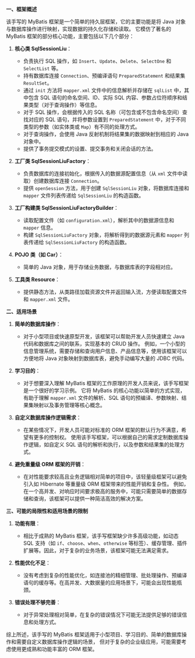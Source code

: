 
**一、框架概述**

该手写的 MyBatis 框架是一个简单的持久层框架，它的主要功能是将 Java 对象与数据库操作进行映射，实现数据的持久化存储和读取。
它模仿了著名的 MyBatis 框架的部分核心功能，主要包括以下几个部分：

1. **核心类 SqlSessionLiu**：
    - 负责执行 SQL 操作，如 `Insert`、`Update`、`Delete`、`SelectOne` 和 `SelectList` 等。
    - 持有数据库连接 `Connection`、预编译语句 `PreparedStatement` 和结果集 `ResultSet`。
    - 通过 `init` 方法将 `mapper.xml` 文件中的信息解析并存储在 `sqlList` 中，其中包含 SQL 语句的命名空间、ID、实际 SQL 内容、参数占位符顺序和结果类型（对于查询操作）等信息。
    - 对于 SQL 操作，会根据传入的 SQL 名称（可包含或不包含命名空间）查找对应的 SQL 语句，并将参数设置到 `PreparedStatement` 中，对于不同类型的参数（如实体类或 `Map`）有不同的处理方式。
    - 对于查询操作，会使用 Java 反射机制将结果集的数据映射到相应的 Java 对象中。
    - 提供了事务提交模式的设置、提交事务和关闭会话的方法。

2. **工厂类 SqlSessionLiuFactory**：
    - 负责数据库的连接初始化，根据传入的数据源配置信息（从 `xml` 文件中读取）创建数据库连接 `Connection`。
    - 提供 `openSession` 方法，用于创建 `SqlSessionLiu` 对象，将数据库连接和 `mapper` 文件列表传递给 `SqlSessionLiu` 的构造函数。

3. **工厂构建类 SqlSessionLiuFactoryBuilder**：
    - 读取配置文件（如 `configuration.xml`），解析其中的数据源信息和 `mapper` 信息。
    - 构建 `SqlSessionLiuFactory` 对象，将解析得到的数据源元素和 `mapper` 列表传递给 `SqlSessionLiuFactory` 的构造函数。

4. **POJO 类（如 Car）**：
    - 简单的 Java 对象，用于存储业务数据，与数据库表的字段相对应。

5. **工具类 Resource**：
    - 提供静态方法，从类路径加载资源文件并返回输入流，方便读取配置文件和 `mapper.xml` 文件。

**二、适用场景**


1. **简单的数据库操作**：
    - 对于小型项目或快速原型开发，该框架可以帮助开发人员快速建立 Java 代码和数据库之间的联系，实现基本的 CRUD 操作。
    例如，一个小型的信息管理系统，需要存储和查询用户信息、产品信息等，使用该框架可以方便地将 Java 对象映射到数据库表，避免手动编写大量的 JDBC 代码。

2. **学习目的**：
    - 对于想要深入理解 MyBatis 框架的工作原理的开发人员来说，该手写框架是一个很好的学习示例。
    它将 MyBatis 的核心功能以简单的方式实现，有助于理解 `mapper.xml` 文件的解析、SQL 语句的预编译、参数映射、结果集映射以及事务管理等核心概念。

3. **自定义数据库操作逻辑需求**：
    - 在某些情况下，开发人员可能对标准的 ORM 框架的默认行为不满意，希望有更多的控制权。
    使用该手写框架，可以根据自己的需求定制数据库操作逻辑，如自定义 SQL 语句的解析和执行，以及参数和结果集的处理方式。

4. **避免重量级 ORM 框架的开销**：
    - 在对性能要求较高且业务逻辑相对简单的项目中，该轻量级框架可以避免引入如 Hibernate 等重量级 ORM 框架带来的性能开销和复杂性。
    例如，在一个高并发、对响应时间要求极高的服务中，可能只需要简单的数据存储和查询，该框架可以提供一种简洁高效的解决方案。


**三、可能的局限性和适用场景的限制**

1. **功能有限**：
    - 相比于成熟的 MyBatis 框架，该手写框架缺少许多高级功能，如动态 SQL 支持（如 `if`、`choose`、`when`、`otherwise` 等标签）、缓存管理、插件扩展等。因此，对于复杂的业务场景，该框架可能无法满足需求。

2. **性能优化不足**：
    - 没有考虑到复杂的性能优化，如连接池的精细管理、批处理操作、预编译语句的缓存等。在高并发、大数据量的应用场景下，可能会出现性能瓶颈。

3. **错误处理不够完善**：
    - 对于异常处理相对简单，在复杂的错误情况下可能无法提供足够的错误信息和处理方式。


综上所述，该手写的 MyBatis 框架适用于小型项目、学习目的、简单的数据库操作和需要自定义数据库操作逻辑的场景，
但对于复杂的企业级应用，可能需要考虑使用更成熟和功能丰富的 ORM 框架。
